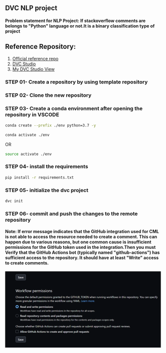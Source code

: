 ## DVC NLP project 
#### Problem statement for NLP Project: If stackoverflow comments are belongs to "Python" language or not.It is a binary classification type of project

## Reference Repository:

1. [Official reference repo](https://github.com/iterative/example-get-started)
2. [DVC Studio](https://studio.iterative.ai/)
3. [My DVC Studio View](https://studio.iterative.ai/user/shivpalSW/projects/DVC-NLP-Simple-usecase-2athy60zhk)

### STEP 01- Create a repository by using template repository

### STEP 02- Clone the new repository

### STEP 03- Create a conda environment after opening the repository in VSCODE

```bash
conda create --prefix ./env python=3.7 -y
```

```bash
conda activate ./env
```
OR
```bash
source activate ./env
```

### STEP 04- install the requirements
```bash
pip install -r requirements.txt
```

### STEP 05- initialize the dvc project
```bash
dvc init
```

### STEP 06- commit and push the changes to the remote repository

#### Note: If error message indicates that the GitHub integration used for CML is not able to access the resource needed to create a comment. This can happen due to various reasons, but one common cause is insufficient permissions for the GitHub token used in the integration.Then you must Verify that the GitHub Actions bot (typically named "github-actions") has sufficient access to the repository. It should have at least "Write" access to create comments.
![settings page](image.png)